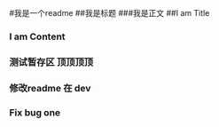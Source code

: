 #我是一个readme
##我是标题
###我是正文
##I am Title
### I am Content
### 测试暂存区 顶顶顶顶
### 修改readme 在 dev
### Fix bug one
